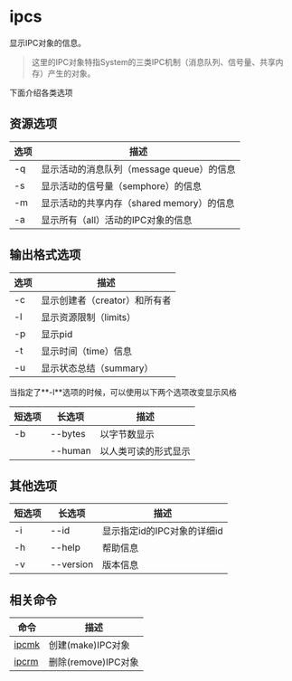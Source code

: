 ipcs
====
显示IPC对象的信息。  
>这里的IPC对象特指System的三类IPC机制（消息队列、信号量、共享内存）产生的对象。

下面介绍各类选项
## 资源选项
|选项|描述
|----|----
|-q|显示活动的消息队列（message queue）的信息
|-s|显示活动的信号量（semphore）的信息
|-m|显示活动的共享内存（shared memory）的信息
|-a|显示所有（all）活动的IPC对象的信息
## 输出格式选项
|选项|描述
|----|----
|-c|显示创建者（creator）和所有者
|-l|显示资源限制（limits）
|-p|显示pid
|-t|显示时间（time）信息
|-u|显示状态总结（summary）
当指定了**-l**选项的时候，可以使用以下两个选项改变显示风格

|短选项|长选项|描述
|----|----|-----
|-b|--bytes|以字节数显示
||--human|以人类可读的形式显示
## 其他选项
|短选项|长选项|描述
|----|----|-----
|-i|--id|显示指定id的IPC对象的详细id
|-h|--help|帮助信息
|-v|--version|版本信息

## 相关命令
|命令|描述
|----|-----
|[ipcmk](ipcmk.md)|创建(make)IPC对象
|[ipcrm](ipcrm.md)|删除(remove)IPC对象

